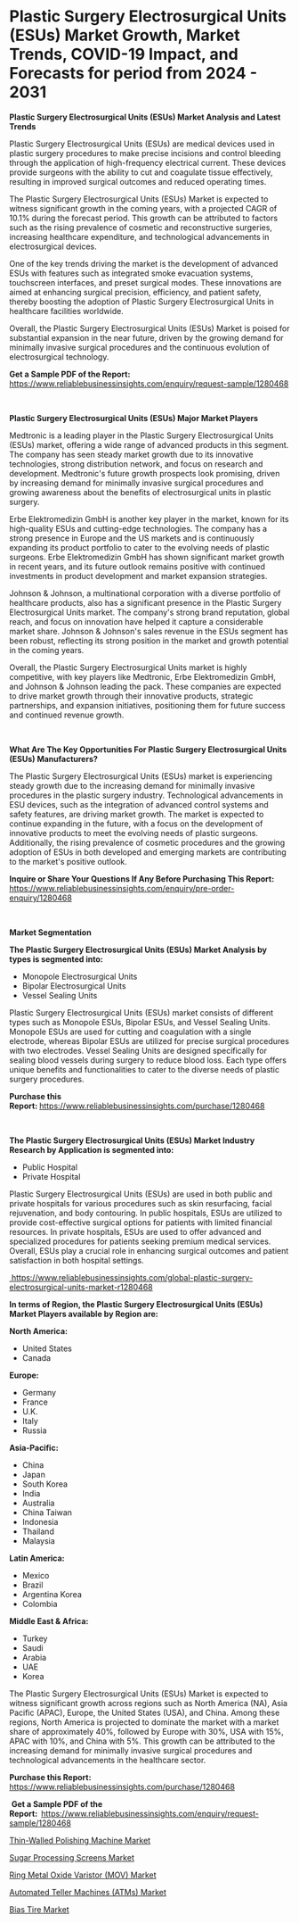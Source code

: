 <p><h1>Plastic Surgery Electrosurgical Units (ESUs) Market Growth, Market Trends, COVID-19 Impact, and Forecasts for period from 2024 - 2031</h1></p><p><strong>Plastic Surgery Electrosurgical Units (ESUs) Market Analysis and Latest Trends</strong></p>
<p><p>Plastic Surgery Electrosurgical Units (ESUs) are medical devices used in plastic surgery procedures to make precise incisions and control bleeding through the application of high-frequency electrical current. These devices provide surgeons with the ability to cut and coagulate tissue effectively, resulting in improved surgical outcomes and reduced operating times.</p><p>The Plastic Surgery Electrosurgical Units (ESUs) Market is expected to witness significant growth in the coming years, with a projected CAGR of 10.1% during the forecast period. This growth can be attributed to factors such as the rising prevalence of cosmetic and reconstructive surgeries, increasing healthcare expenditure, and technological advancements in electrosurgical devices.</p><p>One of the key trends driving the market is the development of advanced ESUs with features such as integrated smoke evacuation systems, touchscreen interfaces, and preset surgical modes. These innovations are aimed at enhancing surgical precision, efficiency, and patient safety, thereby boosting the adoption of Plastic Surgery Electrosurgical Units in healthcare facilities worldwide.</p><p>Overall, the Plastic Surgery Electrosurgical Units (ESUs) Market is poised for substantial expansion in the near future, driven by the growing demand for minimally invasive surgical procedures and the continuous evolution of electrosurgical technology.</p></p>
<p><strong>Get a Sample PDF of the Report:&nbsp;</strong> <a href="https://www.reliablebusinessinsights.com/enquiry/request-sample/1280468">https://www.reliablebusinessinsights.com/enquiry/request-sample/1280468</a></p>
<p>&nbsp;</p>
<p><strong>Plastic Surgery Electrosurgical Units (ESUs) Major Market Players</strong></p>
<p><p>Medtronic is a leading player in the Plastic Surgery Electrosurgical Units (ESUs) market, offering a wide range of advanced products in this segment. The company has seen steady market growth due to its innovative technologies, strong distribution network, and focus on research and development. Medtronic's future growth prospects look promising, driven by increasing demand for minimally invasive surgical procedures and growing awareness about the benefits of electrosurgical units in plastic surgery.</p><p>Erbe Elektromedizin GmbH is another key player in the market, known for its high-quality ESUs and cutting-edge technologies. The company has a strong presence in Europe and the US markets and is continuously expanding its product portfolio to cater to the evolving needs of plastic surgeons. Erbe Elektromedizin GmbH has shown significant market growth in recent years, and its future outlook remains positive with continued investments in product development and market expansion strategies.</p><p>Johnson & Johnson, a multinational corporation with a diverse portfolio of healthcare products, also has a significant presence in the Plastic Surgery Electrosurgical Units market. The company's strong brand reputation, global reach, and focus on innovation have helped it capture a considerable market share. Johnson & Johnson's sales revenue in the ESUs segment has been robust, reflecting its strong position in the market and growth potential in the coming years.</p><p>Overall, the Plastic Surgery Electrosurgical Units market is highly competitive, with key players like Medtronic, Erbe Elektromedizin GmbH, and Johnson & Johnson leading the pack. These companies are expected to drive market growth through their innovative products, strategic partnerships, and expansion initiatives, positioning them for future success and continued revenue growth.</p></p>
<p>&nbsp;</p>
<p><strong>What Are The Key Opportunities For Plastic Surgery Electrosurgical Units (ESUs) Manufacturers?</strong></p>
<p><p>The Plastic Surgery Electrosurgical Units (ESUs) market is experiencing steady growth due to the increasing demand for minimally invasive procedures in the plastic surgery industry. Technological advancements in ESU devices, such as the integration of advanced control systems and safety features, are driving market growth. The market is expected to continue expanding in the future, with a focus on the development of innovative products to meet the evolving needs of plastic surgeons. Additionally, the rising prevalence of cosmetic procedures and the growing adoption of ESUs in both developed and emerging markets are contributing to the market's positive outlook.</p></p>
<p><strong>Inquire or Share Your Questions If Any Before Purchasing This Report:</strong> <a href="https://www.reliablebusinessinsights.com/enquiry/pre-order-enquiry/1280468">https://www.reliablebusinessinsights.com/enquiry/pre-order-enquiry/1280468</a></p>
<p>&nbsp;</p>
<p><strong>Market Segmentation</strong></p>
<p><strong>The Plastic Surgery Electrosurgical Units (ESUs) Market Analysis by types is segmented into:</strong></p>
<p><ul><li>Monopole Electrosurgical Units</li><li>Bipolar Electrosurgical Units</li><li>Vessel Sealing Units</li></ul></p>
<p><p>Plastic Surgery Electrosurgical Units (ESUs) market consists of different types such as Monopole ESUs, Bipolar ESUs, and Vessel Sealing Units. Monopole ESUs are used for cutting and coagulation with a single electrode, whereas Bipolar ESUs are utilized for precise surgical procedures with two electrodes. Vessel Sealing Units are designed specifically for sealing blood vessels during surgery to reduce blood loss. Each type offers unique benefits and functionalities to cater to the diverse needs of plastic surgery procedures.</p></p>
<p><strong>Purchase this Report:&nbsp;</strong><a href="https://www.reliablebusinessinsights.com/purchase/1280468">https://www.reliablebusinessinsights.com/purchase/1280468</a></p>
<p>&nbsp;</p>
<p><strong>The Plastic Surgery Electrosurgical Units (ESUs) Market Industry Research by Application is segmented into:</strong></p>
<p><ul><li>Public Hospital</li><li>Private Hospital</li></ul></p>
<p><p>Plastic Surgery Electrosurgical Units (ESUs) are used in both public and private hospitals for various procedures such as skin resurfacing, facial rejuvenation, and body contouring. In public hospitals, ESUs are utilized to provide cost-effective surgical options for patients with limited financial resources. In private hospitals, ESUs are used to offer advanced and specialized procedures for patients seeking premium medical services. Overall, ESUs play a crucial role in enhancing surgical outcomes and patient satisfaction in both hospital settings.</p></p>
<p><a href="https://www.reliablebusinessinsights.com/global-plastic-surgery-electrosurgical-units-market-r1280468">&nbsp;https://www.reliablebusinessinsights.com/global-plastic-surgery-electrosurgical-units-market-r1280468</a></p>
<p><strong>In terms of Region, the Plastic Surgery Electrosurgical Units (ESUs) Market Players available by Region are:</strong></p>
<p>
    <p> <strong> North America: </strong>
        <ul>
            <li>United States</li>
            <li>Canada</li>
        </ul>
        </p> 
    <p> <strong> Europe: </strong>
        <ul>
            <li>Germany</li>
            <li>France</li>
            <li>U.K.</li>
            <li>Italy</li>
            <li>Russia</li>
        </ul>
        </p> 
    <p> <strong> Asia-Pacific: </strong>
        <ul>
            <li>China</li>
            <li>Japan</li>
            <li>South Korea</li>
            <li>India</li>
            <li>Australia</li>
            <li>China Taiwan</li>
            <li>Indonesia</li>
            <li>Thailand</li>
            <li>Malaysia</li>
        </ul>
        </p> 
    <p> <strong> Latin America: </strong>
        <ul>
            <li>Mexico</li>
            <li>Brazil</li>
            <li>Argentina Korea</li>
            <li>Colombia</li>
        </ul>
        </p> 
    <p> <strong> Middle East & Africa: </strong>
        <ul>
            <li>Turkey</li>
            <li>Saudi</li>
            <li>Arabia</li>
            <li>UAE</li>
            <li>Korea</li>
        </ul>
    </p>
    </p>
<p><p>The Plastic Surgery Electrosurgical Units (ESUs) Market is expected to witness significant growth across regions such as North America (NA), Asia Pacific (APAC), Europe, the United States (USA), and China. Among these regions, North America is projected to dominate the market with a market share of approximately 40%, followed by Europe with 30%, USA with 15%, APAC with 10%, and China with 5%. This growth can be attributed to the increasing demand for minimally invasive surgical procedures and technological advancements in the healthcare sector.</p></p>
<p><strong>Purchase this Report: </strong><a href="https://www.reliablebusinessinsights.com/purchase/1280468">https://www.reliablebusinessinsights.com/purchase/1280468</a></p>
<p>&nbsp;<strong>Get a Sample PDF of the Report:&nbsp;&nbsp;</strong><a href="https://www.reliablebusinessinsights.com/enquiry/request-sample/1280468">https://www.reliablebusinessinsights.com/enquiry/request-sample/1280468</a></p>
<p><strong></strong></p>
<p><p><a href="https://medium.com/@carol.alsopr44536/thin-walled-polishing-machine-industry-analysis-report-its-market-size-share-trends-by-e3d5a57a1f23">Thin-Walled Polishing Machine Market</a></p><p><a href="https://github.com/nlnlwane1/Market-Research-Report-List-1/blob/main/sugar-processing-screens-market.md">Sugar Processing Screens Market</a></p><p><a href="https://github.com/kairirfan6/Market-Research-Report-List-1/blob/main/ring-metal-oxide-varistor-mov-market.md">Ring Metal Oxide Varistor (MOV) Market</a></p><p><a href="https://medium.com/@ralphyoung1949/automated-teller-machines-atms-industry-analysis-report-its-market-size-growing-with-a-cagr-of-6-893be3815fe4">Automated Teller Machines (ATMs) Market</a></p><p><a href="https://www.linkedin.com/pulse/global-bias-tire-market-focus-application-end-use-industry-qbwnf">Bias Tire Market</a></p></p>